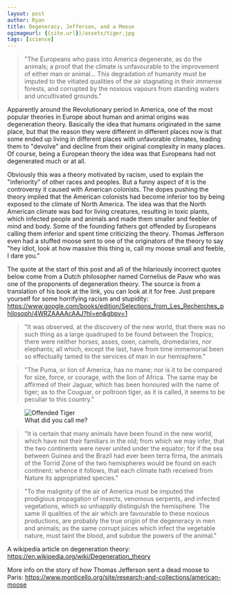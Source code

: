 ```yaml
---
layout: post
author: Ryan
title: Degeneracy, Jefferson, and a Moose
ogimageurl: {{site.url}}/assets/tiger.jpg
tags: [science]
---
```

>"The Europeans who pass into America degenerate, as do the animals; a proof that the climate is unfavourable to the improvement of either man or animal... This degradation of humanity must be imputed to the vitiated qualities of the air stagnating in their immense forests, and corrupted by the noxious vapours from standing waters and uncultivated grounds."

Apparently around the Revolutionary period in America, one of the most popular theories in Europe about human and animal origins was degeneration theory. Basically the idea that humans originated in the same place, but that the reason they were different in different places now is that some ended up living in different places with unfavorable climates, leading them to "devolve" and decline from their original complexity in many places. Of course, being a European theory the idea was that Europeans had not degenerated much or at all.

Obviously this was a theory motivated by racism, used to explain the "inferiority" of other races and peoples. But a funny aspect of it is the controversy it caused with American colonists. The dopes pushing the theory implied that the American colonists had become inferior too by being exposed to the climate of North America. The idea was that the North American climate was bad for living creatures, resulting in toxic plants, which infected people and animals and made them smaller and feebler of mind and body. Some of the founding fathers got offended by Europeans calling them inferior and spent time criticizing the theory. Thomas Jefferson even had a stuffed moose sent to one of the originators of the theory to say "hey idiot, look at how massive this thing is, call my moose small and feeble, I dare you."

The quote at the start of this post and all of the hilariously incorrect quotes below come from a Dutch philosopher named Cornelius de Pauw who was one of the proponents of degeneration theory. The source is from a translation of his book at the link, you can look at it for free. Just prepare yourself for some horrifying racism and stupidity: <https://www.google.com/books/edition/Selections_from_Les_Recherches_philosoph/4WRZAAAAcAAJ?hl=en&gbpv=1>

>"It was observed, at the discovery of the new world, that there was no such thing as a large quadruped to be found between the Tropics; there were neither horses, asses, oxen, camels, dromedaries, nor elephants; all which, except the last, have from time immemorial been so effectually tamed to the services of man in our hemisphere."

>"The Puma, or lion of America, has no mane; nor is it to be compared for size, force, or courage, with the lion of Africa. The same may be affirmed of their Jaguar, which has been honoured with the name of tiger; as to the Couguar, or poltroon tiger, as it is called, it seems to be peculiar to this country."  

<figure>
  <img src="{{site.url}}/assets/tiger.jpg" alt="Offended Tiger"/>
  <figcaption>What did you call me?</figcaption>
</figure>

>"It is certain that many animals have been found in the new world, which have not their familiars in the old; from which we may infer, that the two continents were never united under the equator; for if the sea between Guinea and the Brazil had ever been terra firma, the animals of the Torrid Zone of the two hemispheres would be found on each continent: whence it follows, that each climate hath received from Nature its appropriated species."

>"To the malignity of the air of America must be imputed the prodigious propagation of insects, venomous serpents, and infected vegetations, which so unhappily distinguish the hemisphere. The same ill qualities of the air which are favourable to these noxious productions, are probably the true origin of the degeneracy in men and animals; as the same corrupt juices which infect the vegetable nature, must taint the blood, and subdue the powers of the animal."

A wikipedia article on degeneration theory: <https://en.wikipedia.org/wiki/Degeneration_theory>

More info on the story of how Thomas Jefferson sent a dead moose to Paris: <https://www.monticello.org/site/research-and-collections/american-moose>
